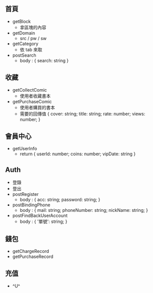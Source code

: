 ## 首頁

- getBlock
  - 拿區塊的內容
- getDomain
  - src / pw / sw
- getCategory
  - 依 tab 來取
- postSearch
  - body : { search: string }

## 收藏

- getCollectComic
  - 使用者收藏書本
- getPurchaseComic
  - 使用者購買的書本
  - 需要的回傳值 { cover: string; title: string; rate: number; views: number; }

## 會員中心

- getUserInfo
  - return { userId: number; coins: number; vipDate: string }

## Auth

- 登錄
- 登出
- postRegister
  - body : { acc: string; password: string; }
- postBindingPhone
  - body : { mail: string; phoneNumber: string; nickName: string; }
- postFindBackUserAccount
  - body : { '單號': string; }

## 錢包

- getChargeRecord
- getPurchaseRecord

## 充值

- ^U^
